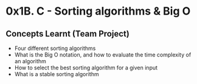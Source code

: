 # 0x1B. C - Sorting algorithms & Big O

## Concepts Learnt (Team Project)
- Four different sorting algorithms
- What is the Big O notation, and how to evaluate the time complexity of an algorithm
- How to select the best sorting algorithm for a given input
- What is a stable sorting algorithm

